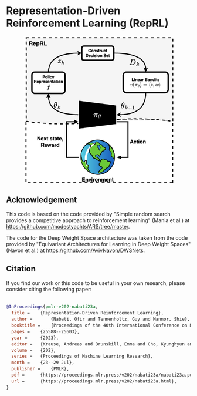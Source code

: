 # Representation-Driven Reinforcement Learning (RepRL)

<p align="center"> 
    <img src=reprl.png  height="400">
</p>

## Acknowledgement
This code is based on the code provided by "Simple random search provides a competitive approach to reinforcement learning" (Mania et al.) at https://github.com/modestyachts/ARS/tree/master. 

The code for the Deep Weight Space architecture was taken from the code provided by "Equivariant Architectures for Learning in Deep Weight Spaces" (Navon et al.) at https://github.com/AvivNavon/DWSNets. 


## Citation
If you find our work or this code to be useful in your own research, please consider citing the following paper:

```bib

@InProceedings{pmlr-v202-nabati23a,
  title = 	 {Representation-Driven Reinforcement Learning},
  author =       {Nabati, Ofir and Tennenholtz, Guy and Mannor, Shie},
  booktitle = 	 {Proceedings of the 40th International Conference on Machine Learning},
  pages = 	 {25588--25603},
  year = 	 {2023},
  editor = 	 {Krause, Andreas and Brunskill, Emma and Cho, Kyunghyun and Engelhardt, Barbara and Sabato, Sivan and Scarlett, Jonathan},
  volume = 	 {202},
  series = 	 {Proceedings of Machine Learning Research},
  month = 	 {23--29 Jul},
  publisher =    {PMLR},
  pdf = 	 {https://proceedings.mlr.press/v202/nabati23a/nabati23a.pdf},
  url = 	 {https://proceedings.mlr.press/v202/nabati23a.html},
}

```


